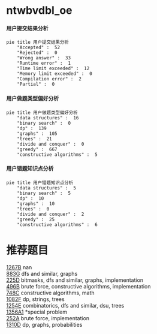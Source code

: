 # ntwbvdbl_oe

<!-- tabs:start -->



#### **用户提交结果分析**

```mermaid
pie title 用户提交结果分析
    "Accepted" :  52
    "Rejected" :  0
    "Wrong answer" :  33
    "Runtime error" :  1
    "Time limit exceeded" :  12
    "Memory limit exceeded" :  0
    "Compilation error" :  2
    "Partial" :  0
```

#### **用户做题类型偏好分析**

```mermaid
pie title 用户做题类型偏好分析
    "data structures" :  16
    "binary search" :  0
    "dp" :  139
    "graphs" :  105
    "trees" :  21
    "divide and conquer" :  0
    "greedy" :  667
    "constructive algorithms" :  5
```
#### **用户错题知识点分析**

```mermaid
pie title 用户错题知识点分析
    "data structures" :  5
    "binary search" :  5
    "dp" :  10
    "graphs" :  10
    "trees" :  0
    "divide and conquer" :  2
    "greedy" :  25
    "constructive algorithms" :  6
```



<!-- tabs:end -->
# 推荐题目
[1267B](https://codeforces.com/contest/1267/problem/B)		nan		  
[883G](https://codeforces.com/contest/883/problem/G)		dfs and similar,
                        graphs		  
[225D](https://codeforces.com/contest/225/problem/D)		bitmasks,
                        dfs and similar,
                        graphs,
                        implementation		  
[496B](https://codeforces.com/contest/496/problem/B)		brute force,
                        constructive algorithms,
                        implementation		  
[748C](https://codeforces.com/contest/748/problem/C)		constructive algorithms,
                        math		  
[1082F](https://codeforces.com/contest/1082/problem/F)		dp,
                        strings,
                        trees		  
[1254E](https://codeforces.com/contest/1254/problem/E)		combinatorics,
                        dfs and similar,
                        dsu,
                        trees		  
[1356A1](https://codeforces.com/contest/1356A/problem/1)		*special problem		  
[252A](https://codeforces.com/contest/252/problem/A)		brute force,
                        implementation		  
[1310D](https://codeforces.com/contest/1310/problem/D)		dp,
                        graphs,
                        probabilities		  

